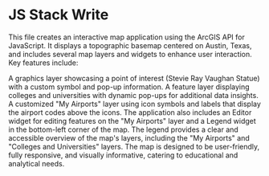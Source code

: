 # JS Stack Write
This file creates an interactive map application using the ArcGIS API for JavaScript. It displays a topographic basemap centered on Austin, Texas, and includes several map layers and widgets to enhance user interaction. Key features include:

A graphics layer showcasing a point of interest (Stevie Ray Vaughan Statue) with a custom symbol and pop-up information.
A feature layer displaying colleges and universities with dynamic pop-ups for additional data insights.
A customized "My Airports" layer using icon symbols and labels that display the airport codes above the icons.
The application also includes an Editor widget for editing features on the "My Airports" layer and a Legend widget in the bottom-left corner of the map. The legend provides a clear and accessible overview of the map's layers, including the "My Airports" and "Colleges and Universities" layers. The map is designed to be user-friendly, fully responsive, and visually informative, catering to educational and analytical needs.
